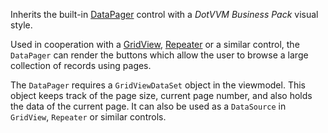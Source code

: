 Inherits the built-in [DataPager](/docs/controls/builtin/DataPager/{branch}) control with a *DotVVM Business Pack* visual style.

Used in cooperation with a [GridView](/docs/controls/businesspack/GridView/{branch}), [Repeater](/docs/controls/businesspack/Repeater/{branch}) or a similar control, the `DataPager` can render the buttons which allow the user to browse a large collection of records using pages.

The `DataPager` requires a `GridViewDataSet` object in the viewmodel. This object keeps track of the page size, current page number, and also holds
the data of the current page. It can also be used as a `DataSource` in `GridView`, `Repeater` or similar controls.